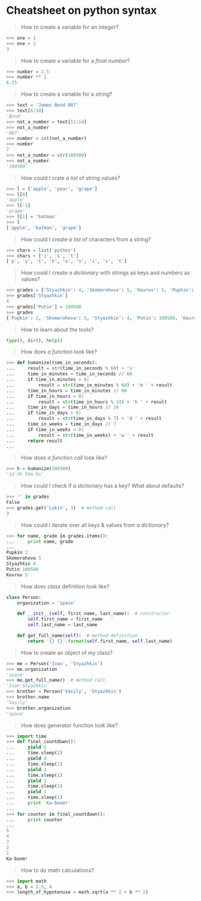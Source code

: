 # Cheatsheet on python syntax

> How to create a variable for an _integer_?

```python
>>> one = 1
>>> one + 2
3
```

> How to create a variable for a _float number_?

```python
>>> number = 2.5
>>> number ** 2
6.25
```

> How to create a variable for a _string_?

```python
>>> text = 'James Bond 007'
>>> text[6:10]
'Bond'
>>> not_a_number = text[11:14]
>>> not_a_number
'007'
>>> number = int(not_a_number)
>>> number
7
>>> not_a_number = str(100500)
>>> not_a_number
'100500'
```

> How could I crate _a list_ of string values?

```python
>>> l = ['apple', 'pear', 'grape']
>>> l[0]
'apple'
>>> l[-1]
'grape'
>>> l[1] = 'batman'
>>> l
['apple', 'batman', 'grape']
```

> How could I create _a list_ of characters from a string?

```python
>>> chars = list('python')
>>> chars + ['i', 's', 't']
['p', 'y', 't', 'h', 'o', 'n', 'i', 's', 't']
```

> How could I create _a dictionary_ with strings as keys and numbers as values?

```python
>>> grades = {'Styazhkin': 4, 'Skomorohova': 5, 'Kovrov': 5, 'Pupkin': 2}
>>> grades['Styazhkin']
4
>>> grades['Putin'] = 100500
>>> grades
{'Pupkin': 2, 'Skomorohova': 5, 'Styazhkin': 4, 'Putin': 100500, 'Kovrov': 5}
```

> How to learn about the tools?

```python
type(), dir(), help()
```

> How does _a function_ look like?

```python
>>> def humanize(time_in_seconds):
...     result = str(time_in_seconds % 60) + 's'
...     time_in_minutes = time_in_seconds // 60
...     if time_in_minutes > 0:
...         result = str(time_in_minutes % 60) + 'm ' + result
...     time_in_hours = time_in_minutes // 60
...     if time_in_hours > 0:
...         result = str(time_in_hours % 24) + 'h ' + result
...     time_in_days = time_in_hours // 24
...     if time_in_days > 0:
...         result = str(time_in_days % 7) + 'd ' + result
...     time_in_weeks = time_in_days // 7
...     if time_in_weeks > 0:
...         result = str(time_in_weeks) + 'w ' + result
...     return result
...
```

> How does _a function call_ look like?

```python
>>> h = humanize(100500)
'1d 3h 55m 0s'
```

> How could I check if _a dictionary_ has a key? What about defaults?

```python
>>> '' in grades
False
>>> grades.get('Lukin', 3)  # method call
3
```

> How could I iterate over all keys & values from _a dictionary_?

```python
>>> for name, grade in grades.items():
...     print name, grade
...
Pupkin 2
Skomorohova 5
Styazhkin 4
Putin 100500
Kovrov 5
```

> How does _class_ definition look like?

```python
class Person:
    organization = 'space'

    def __init__(self, first_name, last_name):  # constructor
        self.first_name = first_name
        self.last_name = last_name

    def get_full_name(self):  # method definition
        return '{} {}'.format(self.first_name, self.last_name)
```

> How to create an object of my class?

```python
>>> me = Person('Ivan', 'Styazhkin')
>>> me.organization
'space'
>>> me.get_full_name()  # method call
'Ivan Styazhkin'
>>> brother = Person('Vasily', 'Styazhkin')
>>> brother.name
'Vasily'
>>> brother.organization
'space'
```

> How does generator function look like?

```python
>>> import time
>>> def final_countdown():
...     yield 5
...     time.sleep(1)
...     yield 4
...     time.sleep(1)
...     yield 3
...     time.sleep(1)
...     yield 2
...     time.sleep(1)
...     yield 1
...     time.sleep(1)
...     print 'Ka-boom!'
...
>>> for counter in final_countdown():
...     print counter
...
5
4
3
2
1
Ka-boom!
```

> How to do math calculations?

```python
>>> import math
>>> a, b = 2.5, 4
>>> length_of_hypotenuse = math.sqrt(a ** 2 + b ** 2)
```
